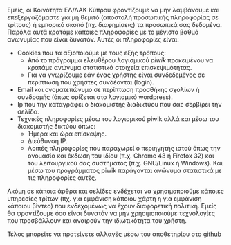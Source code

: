 
Εμείς, οι Κοινότητα ΕΛ/ΛΑΚ Κύπρου φροντίζουμε να μην λαμβάνουμε και επεξεργαζόμαστε για μη θεμιτό (αποστολή προσωπικής πληροφορίας σε τρίτους) ή εμπορικό σκοπό (πχ. διαφημίσεις) τα προσωπικά σας δεδομένα. Παρόλα αυτά κρατάμε κάποιες πληροφορίες με το μέγιστο βαθμό ανωνυμίας που είναι δυνατόν. Αυτές οι πληροφορίες είναι:

* Cookies που τα αξιοποιούμε με τους εξής τρόπους:
    * Από τo πρόγραμμα ελευθέρου λογισμικού *piwik* προκειμένου να κρατάμε ανώνυμα στατιστικά στοιχεία επισκεψιμότητας.
    * Για να γνωρίζουμε εάν ένας χρήστης είναι συνδεδεμένος σε περίπτωση που χρήστες συνδέονται (login).
* Email και ονοματεπώνυμο σε περίπτωση προσθήκης σχολίων ή συνδρομής (όπως ορίζεται στο λογισμικό wordpress).
* Ip που την καταγράφει ο διακομιστής διαδικτύου που σας σερβίρει την σελίδα.
* Τεχνικές πληροφορίες μέσω του λογισμικού piwik αλλά και μέσω του διακομιστής δικτύου όπως:
   * Ήμερα και ώρα επίσκεψης.
   * Διεύθυνση IP.
   * Λοιπές πληροφορίες που παραχωρεί ο περιηγητής ιστού όπως την ονομασία και έκδωση του ιδίου (π.χ. Chrome 43 ή Firefox 32) και του λειτουργικού σας συστήματος (π.χ. GNU/Linux ή Windows).
Και μέσω του προγράμματος piwik παράγονται ανώνυμα στατιστικά με τις πληροφορίες αυτές.

Ακόμη σε κάποια άρθρα και σελίδες ενδέχεται να χρησιμοποιούμε κάποιες υπηρεσίες τρίτων (πχ. για εμφάνιση κάποιου χάρτη η για εμφάνιση κάποιου βίντεο) που ενδεχομένως να έχουν διαφορετική πολιτική. Εμείς θα φροντίζουμε όσο είναι δυνατόν να μην χρησιμοποιούμε τεχνολογίες που προσβάλλουν και αναιρούν την ιδιωτικότητα του χρήστη.

Τέλος μπορείτε να προτείνετε αλλαγές μέσω του αποθετηρίου στο [github](https://ellak.org/wp-admin/post.php?post=20&action=edit)
